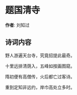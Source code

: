 # 题国清寺

**作者**: 刘知过

## 诗词内容

野人游遍天台寺，究竟招提此最奇。

十里远排清荫入，五峰如按画图窥。

隋初便有高僧传，火后都亡过客诗。

重到定知非远约，岸巾高处立多时。

